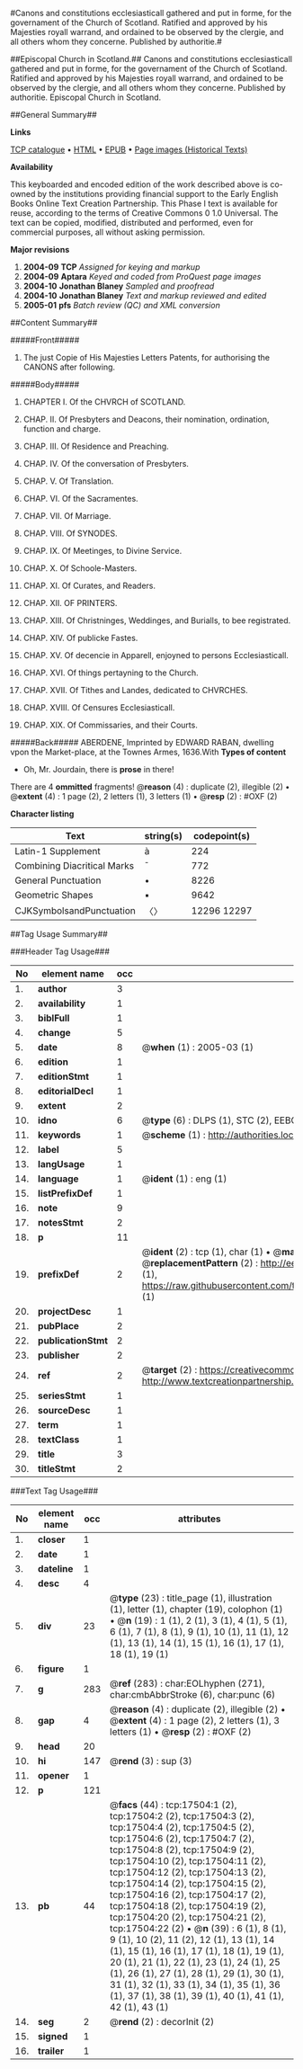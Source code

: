 #Canons and constitutions ecclesiasticall gathered and put in forme, for the governament of the Church of Scotland. Ratified and approved by his Majesties royall warrand, and ordained to be observed by the clergie, and all others whom they concerne. Published by authoritie.#

##Episcopal Church in Scotland.##
Canons and constitutions ecclesiasticall gathered and put in forme, for the governament of the Church of Scotland. Ratified and approved by his Majesties royall warrand, and ordained to be observed by the clergie, and all others whom they concerne. Published by authoritie.
Episcopal Church in Scotland.

##General Summary##

**Links**

[TCP catalogue](http://www.ota.ox.ac.uk/tcp/)  • 
[HTML](http://tei.it.ox.ac.uk/tcp/Texts-HTML/free/A11/A11762.html)  • 
[EPUB](http://tei.it.ox.ac.uk/tcp/Texts-EPUB/free/A11/A11762.epub) • 
[Page images (Historical Texts)](https://data.historicaltexts.jisc.ac.uk/view?pubId=eebo-99852194e&pageId=eebo-99852194e-17504-1)

**Availability**

This keyboarded and encoded edition of the
	       work described above is co-owned by the institutions
	       providing financial support to the Early English Books
	       Online Text Creation Partnership. This Phase I text is
	       available for reuse, according to the terms of Creative
	       Commons 0 1.0 Universal. The text can be copied,
	       modified, distributed and performed, even for
	       commercial purposes, all without asking permission.

**Major revisions**

1. __2004-09__ __TCP__ *Assigned for keying and markup*
1. __2004-09__ __Aptara__ *Keyed and coded from ProQuest page images*
1. __2004-10__ __Jonathan Blaney__ *Sampled and proofread*
1. __2004-10__ __Jonathan Blaney__ *Text and markup reviewed and edited*
1. __2005-01__ __pfs__ *Batch review (QC) and XML conversion*

##Content Summary##

#####Front#####

1. The just Copie of His Majesties
Letters Patents, for authorising
the CANONS after following.

#####Body#####

1. CHAPTER I. Of the CHVRCH of SCOTLAND.

1. CHAP. II. Of Presbyters and Deacons, their nomination,
ordination, function and charge.

1. CHAP. III. Of Residence and Preaching.

1. CHAP. IV. Of the conversation of Presbyters.

1. CHAP. V. Of Translation.

1. CHAP. VI. Of the Sacramentes.

1. CHAP. VII. Of Marriage.

1. CHAP. VIII. Of SYNODES.

1. CHAP. IX. Of Meetinges, to Divine Service.

1. CHAP. X. Of Schoole-Masters.

1. CHAP. XI. Of Curates, and Readers.

1. CHAP. XII. OF PRINTERS.

1. CHAP. XIII. Of Christninges, Weddinges, and Burialls,
to bee registrated.

1. CHAP. XIV. Of publicke Fastes.

1. CHAP. XV. Of decencie in Apparell, enjoyned to
persons Ecclesiasticall.

1. CHAP. XVI. Of things pertayning to the Church.

1. CHAP. XVII. Of Tithes and Landes, dedicated to
CHVRCHES.

1. CHAP. XVIII. Of Censures Ecclesiasticall.

1. CHAP. XIX. Of Commissaries, and their Courts.

#####Back#####
ABERDENE,
Imprinted by EDWARD RABAN, dwelling
vpon the Market-place, at the
Townes Armes, 1636.With 
**Types of content**

  * Oh, Mr. Jourdain, there is **prose** in there!

There are 4 **ommitted** fragments! 
 @__reason__ (4) : duplicate (2), illegible (2)  •  @__extent__ (4) : 1 page (2), 2 letters (1), 3 letters (1)  •  @__resp__ (2) : #OXF (2)

**Character listing**


|Text|string(s)|codepoint(s)|
|---|---|---|
|Latin-1 Supplement|à|224|
|Combining             Diacritical Marks|̄|772|
|General Punctuation|•|8226|
|Geometric Shapes|▪|9642|
|CJKSymbolsandPunctuation|〈〉|12296 12297|

##Tag Usage Summary##

###Header Tag Usage###

|No|element name|occ|attributes|
|---|---|---|---|
|1.|__author__|3||
|2.|__availability__|1||
|3.|__biblFull__|1||
|4.|__change__|5||
|5.|__date__|8| @__when__ (1) : 2005-03 (1)|
|6.|__edition__|1||
|7.|__editionStmt__|1||
|8.|__editorialDecl__|1||
|9.|__extent__|2||
|10.|__idno__|6| @__type__ (6) : DLPS (1), STC (2), EEBO-CITATION (1), PROQUEST (1), VID (1)|
|11.|__keywords__|1| @__scheme__ (1) : http://authorities.loc.gov/ (1)|
|12.|__label__|5||
|13.|__langUsage__|1||
|14.|__language__|1| @__ident__ (1) : eng (1)|
|15.|__listPrefixDef__|1||
|16.|__note__|9||
|17.|__notesStmt__|2||
|18.|__p__|11||
|19.|__prefixDef__|2| @__ident__ (2) : tcp (1), char (1)  •  @__matchPattern__ (2) : ([0-9\-]+):([0-9IVX]+) (1), (.+) (1)  •  @__replacementPattern__ (2) : http://eebo.chadwyck.com/downloadtiff?vid=$1&page=$2 (1), https://raw.githubusercontent.com/textcreationpartnership/Texts/master/tcpchars.xml#$1 (1)|
|20.|__projectDesc__|1||
|21.|__pubPlace__|2||
|22.|__publicationStmt__|2||
|23.|__publisher__|2||
|24.|__ref__|2| @__target__ (2) : https://creativecommons.org/publicdomain/zero/1.0/ (1), http://www.textcreationpartnership.org/docs/. (1)|
|25.|__seriesStmt__|1||
|26.|__sourceDesc__|1||
|27.|__term__|1||
|28.|__textClass__|1||
|29.|__title__|3||
|30.|__titleStmt__|2||


###Text Tag Usage###

|No|element name|occ|attributes|
|---|---|---|---|
|1.|__closer__|1||
|2.|__date__|1||
|3.|__dateline__|1||
|4.|__desc__|4||
|5.|__div__|23| @__type__ (23) : title_page (1), illustration (1), letter (1), chapter (19), colophon (1)  •  @__n__ (19) : 1 (1), 2 (1), 3 (1), 4 (1), 5 (1), 6 (1), 7 (1), 8 (1), 9 (1), 10 (1), 11 (1), 12 (1), 13 (1), 14 (1), 15 (1), 16 (1), 17 (1), 18 (1), 19 (1)|
|6.|__figure__|1||
|7.|__g__|283| @__ref__ (283) : char:EOLhyphen (271), char:cmbAbbrStroke (6), char:punc (6)|
|8.|__gap__|4| @__reason__ (4) : duplicate (2), illegible (2)  •  @__extent__ (4) : 1 page (2), 2 letters (1), 3 letters (1)  •  @__resp__ (2) : #OXF (2)|
|9.|__head__|20||
|10.|__hi__|147| @__rend__ (3) : sup (3)|
|11.|__opener__|1||
|12.|__p__|121||
|13.|__pb__|44| @__facs__ (44) : tcp:17504:1 (2), tcp:17504:2 (2), tcp:17504:3 (2), tcp:17504:4 (2), tcp:17504:5 (2), tcp:17504:6 (2), tcp:17504:7 (2), tcp:17504:8 (2), tcp:17504:9 (2), tcp:17504:10 (2), tcp:17504:11 (2), tcp:17504:12 (2), tcp:17504:13 (2), tcp:17504:14 (2), tcp:17504:15 (2), tcp:17504:16 (2), tcp:17504:17 (2), tcp:17504:18 (2), tcp:17504:19 (2), tcp:17504:20 (2), tcp:17504:21 (2), tcp:17504:22 (2)  •  @__n__ (39) : 6 (1), 8 (1), 9 (1), 10 (2), 11 (2), 12 (1), 13 (1), 14 (1), 15 (1), 16 (1), 17 (1), 18 (1), 19 (1), 20 (1), 21 (1), 22 (1), 23 (1), 24 (1), 25 (1), 26 (1), 27 (1), 28 (1), 29 (1), 30 (1), 31 (1), 32 (1), 33 (1), 34 (1), 35 (1), 36 (1), 37 (1), 38 (1), 39 (1), 40 (1), 41 (1), 42 (1), 43 (1)|
|14.|__seg__|2| @__rend__ (2) : decorInit (2)|
|15.|__signed__|1||
|16.|__trailer__|1||
